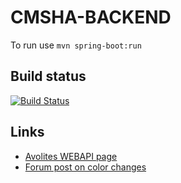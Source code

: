 CMSHA-BACKEND
=============

To run use `mvn spring-boot:run`

Build status
------------

[![Build Status](https://travis-ci.org/Sonicity/cmsha-backend.svg?branch=master)](https://travis-ci.org/Sonicity/cmsha-backend)


Links
-----
 * [Avolites WEBAPI page](https://www.avolites.com/webapi)
 * [Forum post on color changes](http://forum.avolites.com/viewtopic.php?f=21&t=5189)
